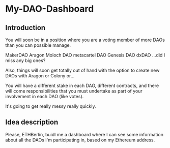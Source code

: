 # My-DAO-Dashboard

## Introduction

You will soon be in a position where you are a voting member of more DAOs than you can possible manage.

MakerDAO
Aragon
Moloch DAO
metacartel DAO
Genesis DAO
dxDAO
...did I miss any big ones?

Also, things will soon get totally out of hand with the option to create new DAOs with Aragon or Colony or...

You will have a different stake in each DAO, different contracts, and there will come responsibilities that you must undertake as part of your involvement in each DAO (like votes).

It's going to get really messy really quickly.

## Idea description

Please, ETHBerlin, buidl me a dashboard where I can see some information about all the DAOs I'm participating in, based on my Ethereum address.





